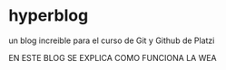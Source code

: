 # hyperblog
un blog increible para el curso de Git y Github de Platzi

EN ESTE BLOG SE EXPLICA COMO FUNCIONA LA WEA 
